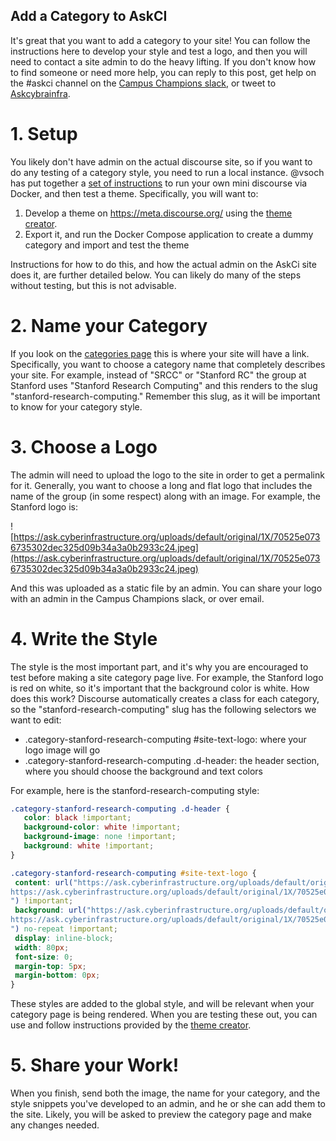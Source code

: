 ## Add a Category to AskCI

It's great that you want to add a category to your site! You can follow the instructions here
to develop your style and test a logo, and then you will need to contact a site admin to
do the heavy lifting. If you don't know how to find someone or need more help, you can
reply to this post, get help on the #askci channel on the [Campus Champions slack](https://campuschampions.slack.com/messages/C1EUA57RV/),
or tweet to [Askcybrainfra](https://www.twitter.com/Askcybrainfra).

# 1. Setup

You likely don't have admin on the actual discourse site, so if you want to do any testing of a category
style, you need to run a local instance. @vsoch has put together a [set of instructions](https://github.com/researchapps/discourse-theme)
to run your own mini discourse via Docker, and then test a theme. Specifically, you will want to:

 1. Develop a theme on https://meta.discourse.org/ using the [theme creator](https://meta.discourse.org/t/theme-creator-create-and-show-themes-without-installing-discourse/84942).
 2. Export it, and run the Docker Compose application to create a dummy category and import and test the theme

Instructions for how to do this, and how the actual admin on the AskCi site does it, are further detailed below.
You can likely do many of the steps without testing, but this is not advisable.

# 2. Name your Category

If you look on the [categories page](https://ask.cyberinfrastructure.org/categories) this is where your site
will have a link. Specifically, you want to choose a category name that completely describes your site.
For example, instead of "SRCC" or "Stanford RC" the group at Stanford uses "Stanford Research Computing"
and this renders to the slug "stanford-research-computing." Remember this slug, as it will be important
to know for your category style.

# 3. Choose a Logo

The admin will need to upload the logo to the site in order to get a permalink for it. Generally, you want
to choose a long and flat logo that includes the name of the group (in some respect) along with an image.
For example, the Stanford logo is:

![https://ask.cyberinfrastructure.org/uploads/default/original/1X/70525e0736735302dec325d09b34a3a0b2933c24.jpeg](https://ask.cyberinfrastructure.org/uploads/default/original/1X/70525e0736735302dec325d09b34a3a0b2933c24.jpeg)

And this was uploaded as a static file by an admin. You can share your logo with an admin in the Campus Champions
slack, or over email.

# 4. Write the Style

The style is the most important part, and it's why you are encouraged to test before making a site category page live.
For example, the Stanford logo is red on white, so it's important that the background color is white. How
does this work? Discourse automatically creates a class for each category, so the "stanford-research-computing" slug
has the following selectors we want to edit:

 - .category-stanford-research-computing #site-text-logo: where your logo image will go
 - .category-stanford-research-computing .d-header: the header section, where you should choose the background and text colors

For example, here is the stanford-research-computing style:

```css
.category-stanford-research-computing .d-header {
   color: black !important;
   background-color: white !important;
   background-image: none !important;
   background: white !important;
}
```
```css
.category-stanford-research-computing #site-text-logo {
 content: url("https://ask.cyberinfrastructure.org/uploads/default/original/1X/70525e0736735302dec325d09b34a3a0b2933c24.jpeg
https://ask.cyberinfrastructure.org/uploads/default/original/1X/70525e0736735302dec325d09b34a3a0b2933c24.jpeg
") !important;
 background: url("https://ask.cyberinfrastructure.org/uploads/default/original/1X/70525e0736735302dec325d09b34a3a0b2933c24.jpeg
https://ask.cyberinfrastructure.org/uploads/default/original/1X/70525e0736735302dec325d09b34a3a0b2933c24.jpeg
") no-repeat !important;
 display: inline-block;
 width: 80px;
 font-size: 0;
 margin-top: 5px;
 margin-bottom: 0px;
}
```

These styles are added to the global style, and will be relevant when your category page is being rendered. When you are testing
these out, you can use and follow instructions provided by the [theme creator](https://meta.discourse.org/t/theme-creator-create-and-show-themes-without-installing-discourse/84942).

# 5. Share your Work!

When you finish, send both the image, the name for your category, and the style snippets you've developed to an admin,
and he or she can add them to the site. Likely, you will be asked to preview the category page and make any
changes needed.
